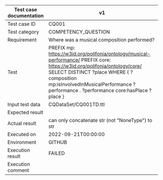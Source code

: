 | Test case documentation |                                                                                                                                v1                                                                                                                                 |
| ----------------------- | ----------------------------------------------------------------------------------------------------------------------------------------------------------------------------------------------------------------------------------------------------------------- |
| Test case ID            | CQ001                                                                                                                                                                                                                                                             |
| Test category           | COMPETENCY_QUESTION                                                                                                                                                                                                                                               |
| Requirement             | Where was a musical composition performed?                                                                                                                                                                                                                        |
| Test                    | PREFIX mp: <https://w3id.org/polifonia/ontology/musical-performance/>  PREFIX core: <https://w3id.org/polifonia/ontology/core/> SELECT DISTINCT ?place WHERE { ?composition mp:isInvolvedInMusicalPerformance ?performance . ?performance core:hasPlace ?place }  |
| Input test data         | CQDataSet/CQ001TD.ttl                                                                                                                                                                                                                                             |
| Expected result         |                                                                                                                                                                                                                                                                   |
| Actual result           | can only concatenate str (not "NoneType") to str                                                                                                                                                                                                                  |
| Executed on             | 2022-09-21T00:00:00                                                                                                                                                                                                                                               |
| Environment             | GITHUB                                                                                                                                                                                                                                                            |
| Execution result        | FAILED                                                                                                                                                                                                                                                            |
| Execution comment       |                                                                                                                                                                                                                                                                   |
